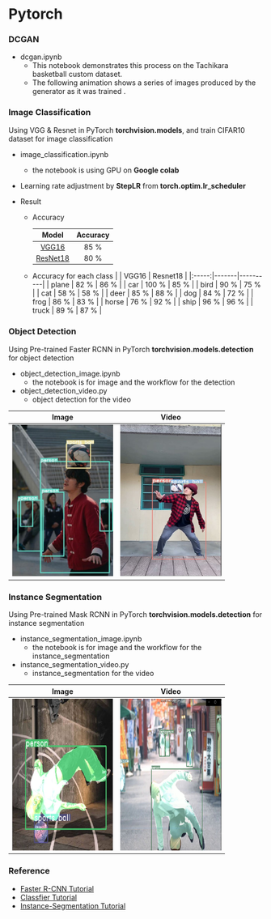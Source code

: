 # Pytorch

### DCGAN
- dcgan.ipynb
    - This notebook demonstrates this process on the Tachikara basketball custom dataset. 
    - The following animation shows a series of images produced by the generator as it was trained .


### Image Classification

Using VGG & Resnet in PyTorch <b>torchvision.models</b>, and train CIFAR10 dataset for image classification


- image_classification.ipynb
    - the notebook is using GPU on <b>Google colab</b>

- Learning rate adjustment by <b>StepLR</b> from <b>torch.optim.lr_scheduler</b>


 
- Result
    - Accuracy

        |   Model  | Accuracy |
        |:--------:|:--------:|
        |   [VGG16](https://arxiv.org/abs/1409.1556)  |  85 %       |
        | [ResNet18](https://arxiv.org/abs/1512.03385)  |    80 %      |
    - Accuracy for each class
        |       | VGG16 | Resnet18 |
        |:-----:|-------|----------|
        | plane |  82 % | 86 %     |
        |  car  | 100 % | 85 %    |
        |  bird |    90 %   | 75 %  |
        |  cat  |    58 %   | 58 %  |
        |  deer |    85 %    | 88 %  |
        |  dog  |   84 %    | 72 %  |
        |  frog |   86 %    | 83 %  |
        | horse |    76 %   | 92 %  |
        | ship  |     96 %   | 96 %  |
        | truck  |    89 %  | 87 %  |

### Object Detection

Using Pre-trained Faster RCNN in PyTorch <b>torchvision.models.detection</b> for object detection

- object_detection_image.ipynb
    - the notebook is for image and the workflow for the detection 
- object_detection_video.py
    - object detection for the video
 
| Image | Video |
|:-----:|:-----:|
|   <img src="https://github.com/Silence1995/Pytorch/blob/master/figure/object_detection.JPG" width="200" height="300" />    | [<img src="https://github.com/Silence1995/Pytorch/blob/master/figure/object_detection_video.JPG"  width="200" height="300" >](https://drive.google.com/open?id=1_jY_eLx5o5wkypJac8GXYjyraJVIdFd_)|

### Instance Segmentation

Using Pre-trained Mask RCNN in PyTorch <b>torchvision.models.detection</b> for instance segmentation
- instance_segmentation_image.ipynb
    - the notebook is for image and the workflow for the instance_segmentation
- instance_segmentation_video.py
    - instance_segmentation for the video

| Image | Video |
|:-----:|:-----:|
|  <img src="https://github.com/Silence1995/Pytorch/blob/master/figure/instance_segmentation.JPG" width="200" height="300" /> |[<img src="https://github.com/Silence1995/Pytorch/blob/master/figure/instance_segmentation_video.JPG"  width="200" height="300" >](https://drive.google.com/open?id=1SeIvhCkkf8fnAm5DcgPfDfwGRFYzOOMz)       |

### Reference
- [Faster R-CNN Tutorial](https://zhuanlan.zhihu.com/p/93829453)
- [Classfier Tutorial](https://pytorch.org/tutorials/beginner/blitz/cifar10_tutorial.html)
- [Instance-Segmentation Tutorial](https://www.learnopencv.com/mask-r-cnn-instance-segmentation-with-pytorch/)
